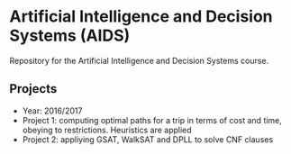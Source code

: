 Artificial Intelligence and Decision Systems (AIDS)
====

Repository for the Artificial Intelligence and Decision Systems course.

Projects
--------
- Year: 2016/2017
- Project 1: computing optimal paths for a trip in terms of cost and time, obeying to restrictions. Heuristics are applied
- Project 2: appliying GSAT, WalkSAT and DPLL to solve CNF clauses
